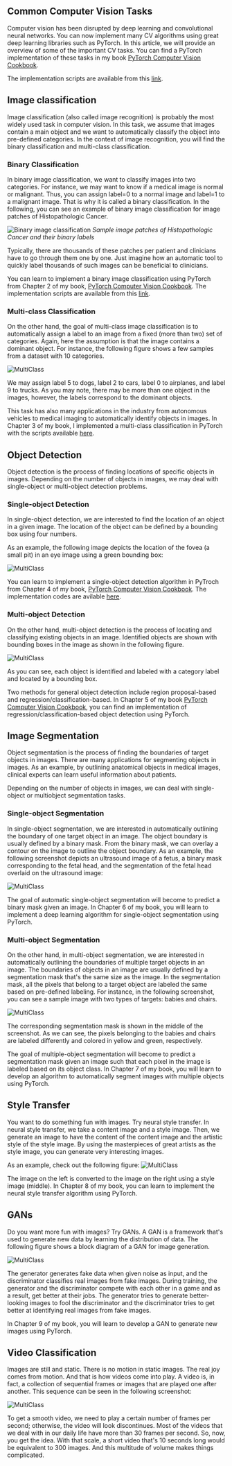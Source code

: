 
## Common Computer Vision Tasks

Computer vision has been disrupted by deep learning and convolutional neural networks. You can now implement many CV algorithms
using great deep learning libraries such as PyTorch. In this article, we will provide an overview of some of the important CV tasks. You can find a PyTorch implementation of these tasks in my book [PyTorch Computer Vision Cookbook](https://www.amazon.com/PyTorch-Computer-Vision-Cookbook-computer/dp/1838644830/ref=sr_1_2_sspa?dchild=1&keywords=computer+vision+cookbook&qid=1592198268&sr=8-2-spons&psc=1&spLa=ZW5jcnlwdGVkUXVhbGlmaWVyPUEzUEVPNEI1REE4WTBQJmVuY3J5cHRlZElkPUEwODI5NjUxMlQ2T0ZCSEkxNTg4NiZlbmNyeXB0ZWRBZElkPUEwODQ0NjgxQTdaRDhYQjdXWFFQJndpZGdldE5hbWU9c3BfYXRmJmFjdGlvbj1jbGlja1JlZGlyZWN0JmRvTm90TG9nQ2xpY2s9dHJ1ZQ==). 

The implementation scripts are available from this [link](https://github.com/PacktPublishing/PyTorch-Computer-Vision-Cookbook).


## Image classification
Image classification (also called image recognition) is probably the most widely used task in computer
vision. In this task, we assume that images contain a main object and we want to automatically classify the object into pre-defined categories. In the context of image recognition, you will find the binary classification
and multi-class classification. 

### Binary Classification
In binary image classification, we want to classify images into two categories. For
instance, we may want to know if a medical image is normal or malignant. Thus, you can assign label=0 to a normal image and 
label=1 to a malignant image. That is why it is called a binary classification. In the following, you can see an example of binary image classification for image patches of Histopathologic Cancer.

![Binary image classification](/images/cv_overview/binary_image_classification.png)
*Sample image patches of Histopathologic Cancer and their binary labels*

Typically, there are thousands of these patches per patient and clinicians have to go through them one by one. Just imagine
how an automatic tool to quickly label thousands of such images can be beneficial to clinicians.

You can learn to implement a binary image classification using PyTorch from Chapter 2 of my book, [PyTorch Computer Vision Cookbook](https://www.amazon.com/PyTorch-Computer-Vision-Cookbook-computer/dp/1838644830/ref=sr_1_2_sspa?dchild=1&keywords=computer+vision+cookbook&qid=1592198268&sr=8-2-spons&psc=1&spLa=ZW5jcnlwdGVkUXVhbGlmaWVyPUEzUEVPNEI1REE4WTBQJmVuY3J5cHRlZElkPUEwODI5NjUxMlQ2T0ZCSEkxNTg4NiZlbmNyeXB0ZWRBZElkPUEwODQ0NjgxQTdaRDhYQjdXWFFQJndpZGdldE5hbWU9c3BfYXRmJmFjdGlvbj1jbGlja1JlZGlyZWN0JmRvTm90TG9nQ2xpY2s9dHJ1ZQ==). The implementation scripts are available from this [link](https://github.com/PacktPublishing/PyTorch-Computer-Vision-Cookbook/tree/master/Chapter02).
 


### Multi-class Classification
On the other hand, the goal of multi-class image classification is to automatically assign a label to an image from a fixed (more than two) set of categories. Again, here the assumption is that the image contains a dominant object. 
For instance, the following figure shows a few samples from a dataset with 10 categories.

![MultiClass](/images/cv_overview/multiclass.png)

We may assign label 5 to dogs, label 2 to cars, label 0 to airplanes, and label 9 to trucks. As you may note, there may be more than
one object in the images, however, the labels correspond to the dominant objects.

This task has also many applications in the industry from autonomous vehicles to medical imaging to automatically identify objects in images. In Chapter 3 of my book, I implemented a multi-class classification in PyTorch with the scripts available [here](https://github.com/PacktPublishing/PyTorch-Computer-Vision-Cookbook/tree/master/Chapter03). 


## Object Detection
Object detection is the process of finding locations of specific objects in images. Depending
on the number of objects in images, we may deal with single-object or multi-object
detection problems. 

### Single-object Detection
In single-object detection, we are interested to find the location of an object in a given image. The location of the object can be defined by a bounding box using four numbers.

As an example, the following image depicts the location of the fovea (a small pit) in an
eye image using a green bounding box:

![MultiClass](/images/cv_overview/singleobject.png)

You can learn to implement a single-object detection algorithm in PyTroch from Chapter 4 of my book, [PyTorch Computer Vision Cookbook](https://www.amazon.com/PyTorch-Computer-Vision-Cookbook-computer/dp/1838644830/ref=sr_1_2_sspa?dchild=1&keywords=computer+vision+cookbook&qid=1592198268&sr=8-2-spons&psc=1&spLa=ZW5jcnlwdGVkUXVhbGlmaWVyPUEzUEVPNEI1REE4WTBQJmVuY3J5cHRlZElkPUEwODI5NjUxMlQ2T0ZCSEkxNTg4NiZlbmNyeXB0ZWRBZElkPUEwODQ0NjgxQTdaRDhYQjdXWFFQJndpZGdldE5hbWU9c3BfYXRmJmFjdGlvbj1jbGlja1JlZGlyZWN0JmRvTm90TG9nQ2xpY2s9dHJ1ZQ==).
The implementation codes are avilable [here](https://github.com/PacktPublishing/PyTorch-Computer-Vision-Cookbook/tree/master/Chapter04).


### Multi-object Detection
On the other hand, multi-object detection is the process of locating and classifying existing objects in an image.
Identified objects are shown with bounding boxes in the image as shown in the following figure. 


![MultiClass](/images/cv_overview/multiObjectDetection.png)

As you can see, each object is identified and labeled with a category label and located by a bounding box.

Two methods for general object detection include region proposal-based and regression/classification-based. In Chapter 5 of my book [PyTorch Computer Vision Cookbook](https://www.amazon.com/PyTorch-Computer-Vision-Cookbook-computer/dp/1838644830/ref=sr_1_2_sspa?dchild=1&keywords=computer+vision+cookbook&qid=1592198268&sr=8-2-spons&psc=1&spLa=ZW5jcnlwdGVkUXVhbGlmaWVyPUEzUEVPNEI1REE4WTBQJmVuY3J5cHRlZElkPUEwODI5NjUxMlQ2T0ZCSEkxNTg4NiZlbmNyeXB0ZWRBZElkPUEwODQ0NjgxQTdaRDhYQjdXWFFQJndpZGdldE5hbWU9c3BfYXRmJmFjdGlvbj1jbGlja1JlZGlyZWN0JmRvTm90TG9nQ2xpY2s9dHJ1ZQ==), you can find an implementation of regression/classification-based object detection using PyTorch.



## Image Segmentation
Object segmentation is the process of finding the boundaries of target objects in
images. There are many applications for segmenting objects in images. As an example, by
outlining anatomical objects in medical images, clinical experts can learn useful information
about patients.

Depending on the number of objects in images, we can deal with single-object or multiobject
segmentation tasks. 

### Single-object Segmentation 
In single-object segmentation, we are interested in automatically outlining the boundary of one target object in an image.
The object boundary is usually defined by a binary mask. From the binary mask, we can
overlay a contour on the image to outline the object boundary. As an example, the
following screenshot depicts an ultrasound image of a fetus, a binary mask corresponding
to the fetal head, and the segmentation of the fetal head overlaid on the ultrasound image:

![MultiClass](/images/cv_overview/segmentation.png)

The goal of automatic single-object segmentation will become to predict a binary mask
given an image. In Chapter 6 of my book, you will learn to implement a deep learning algorithm for single-object segmentation using PyTorch.


### Multi-object Segmentation
On the other hand, in multi-object segmentation, we are interested in automatically outlining
the boundaries of multiple target objects in an image. The boundaries of objects in an image are usually defined by a segmentation mask that's the same size as the image. In the segmentation mask, all the pixels that belong to a target
object are labeled the same based on pre-defined labeling. For instance, in the following
screenshot, you can see a sample image with two types of targets: babies and chairs.

![MultiClass](/images/cv_overview/msegmentation.png)

The corresponding segmentation mask is shown in the middle of the screenshot. As we can see,
the pixels belonging to the babies and chairs are labeled differently and colored in yellow
and green, respectively.

The goal of multiple-object segmentation will become to predict a segmentation mask given
an image such that each pixel in the image is labeled based on its object class. In 
Chapter 7 of my book, you will learn to develop an algorithm to automatically segment images with multiple objects using PyTorch. 


## Style Transfer
You want to do something fun with images. Try neural style transfer. In neural style transfer, we take a content image and a style image. Then, we generate an image to have the content of the content image and the artistic style of the style image.
By using the masterpieces of great artists as the style image, you can 
generate very interesting images.

As an example, check out the following figure:
![MultiClass](/images/cv_overview/styletransfer.png)

The image on the left is converted to the image on the right using a style image (middle).
In Chapter 8 of my book, you can learn to implement the neural style transfer algorithm using PyTorch. 


## GANs
Do you want more fun with images? Try GANs. A GAN is a framework that's used to generate new data by learning the distribution of data. 
The following figure shows a block diagram of a GAN for image generation.

![MultiClass](/images/cv_overview/gan.png)

The generator generates fake data when given noise as
input, and the discriminator classifies real images from fake images. During training, the
generator and the discriminator compete with each other in a game and as a result, get
better at their jobs. The generator tries to generate better-looking images to fool the
discriminator and the discriminator tries to get better at identifying real images from fake
images.

In Chapter 9 of my book, you will learn to develop a GAN to generate new images using PyTorch.

## Video Classification
Images are still and static. There is no motion in static images. The real joy comes from
motion. And that is how videos come into play. A video is, in fact, a collection of sequential frames or images that are played one after another. This sequence can be seen in the following screenshot:

![MultiClass](/images/cv_overview/video.png)

To get a smooth video, we need to play a certain number of frames per second; otherwise,
the video will look discontinues. Most of the videos that we deal with in our daily life have
more than 30 frames per second. So, now, you get the idea. With that scale, a short video
that's 10 seconds long would be equivalent to 300 images. And this multitude of volume
makes things complicated.
